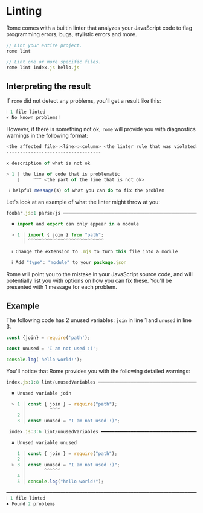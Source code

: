 # Linting

Rome comes with a builtin linter that analyzes your JavaScript code to flag programming errors, bugs, stylistic errors and more.

```javascript
// Lint your entire project.
rome lint

// Lint one or more specific files.
rome lint index.js hello.js
```

## Interpreting the result

If `rome` did not detect any problems, you'll get a result like this:

```javascript
ℹ 1 file linted
✔ No known problems!
```

However, if there is something not ok, `rome` will provide you with diagnostics warnings in the following format:

```javascript
<the affected file>:<line>:<column> <the linter rule that was violated>
-----------------------------------

x description of what is not ok

> 1 | the line of code that is problematic
    |     ^^^ <the part of the line that is not ok>

 ℹ helpful message(s) of what you can do to fix the problem
 ```

Let's look at an example of what the linter might throw at you:

```javascript
foobar.js:1 parse/js ━━━━━━━━━━━━━━━━━━━━━━━━━━━━━━━━━━━━━━━━━━━━━━━━━━━━━━━━━━━━━━━━━━━━━━━━━━

  ✖ import and export can only appear in a module

  > 1 │ import { join } from "path";
      │ ^^^^^^^^^^^^^^^^^^^^^^^^^^^^

  ℹ Change the extension to .mjs to turn this file into a module

  ℹ Add "type": "module" to your package.json
```

Rome will point you to the mistake in your JavaScript source code, and will potentially list you with options on how you can fix these.  You'll be presented with 1 message for each problem.

## Example

The following code has 2 unused variables: `join` in line 1 and `unused` in line 3.

```javascript
const {join} = require('path');

const unused = 'I am not used :)';

console.log('hello world!');
```

You'll notice that Rome provides you with the following detailed warnings:

```javascript
index.js:1:8 lint/unusedVariables ━━━━━━━━━━━━━━━━━━━━━━━━━━━━━━━━━━━━━━━━━━━━━━━━━━━━━━━━━━━━━━━━━━━━━━━━━━━━━━━━━━━━━━━━━━━━━━━━━━━━━━━━

  ✖ Unused variable join

  > 1 │ const { join } = require("path");
      │         ^^^^
    2 │
    3 │ const unused = "I am not used :)";

 index.js:3:6 lint/unusedVariables ━━━━━━━━━━━━━━━━━━━━━━━━━━━━━━━━━━━━━━━━━━━━━━━━━━━━━━━━━━━━━━━━━━━━━━━━━━━━━━━━━━━━━━━━━━━━━━━━━━━━━━━━

  ✖ Unused variable unused

    1 │ const { join } = require("path");
    2 │
  > 3 │ const unused = "I am not used :)";
      │       ^^^^^^
    4 │
    5 │ console.log("hello world!");

━━━━━━━━━━━━━━━━━━━━━━━━━━━━━━━━━━━━━━━━━━━━━━━━━━━━━━━━━━━━━━━━━━━━━━━━━━━━━━━━━━━━━━━━━━━━━━━━━━━━━━━━━━━━━━━━━━━━━━━━━━━━━━━━━━━━━━━━━━━━━━━━━━━━━━━━━━━━━━━━━━━━━━━━━━━━━━━━━━━━━━━━━
ℹ 1 file linted
✖ Found 2 problems
```
